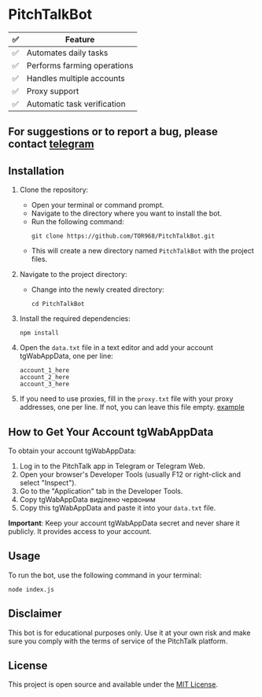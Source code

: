 # PitchTalkBot

| ✅ | Feature                     |
|----|-----------------------------|
| ✅ | Automates daily tasks        |
| ✅ | Performs farming operations  |
| ✅ | Handles multiple accounts    |
| ✅ | Proxy support                |
| ✅ | Automatic task verification  |

## For suggestions or to report a bug, please contact [telegram](https://t.me/tor_dev)

## Installation

1. Clone the repository:
   - Open your terminal or command prompt.
   - Navigate to the directory where you want to install the bot.
   - Run the following command:
     ```
     git clone https://github.com/TOR968/PitchTalkBot.git
     ```
   - This will create a new directory named `PitchTalkBot` with the project files.

2. Navigate to the project directory:
   - Change into the newly created directory:
     ```
     cd PitchTalkBot
     ```

3. Install the required dependencies:
   ```
   npm install
   ```

4. Open the `data.txt` file in a text editor and add your account tgWabAppData, one per line:
   ```
   account_1_here
   account_2_here
   account_3_here
   ```

5. If you need to use proxies, fill in the `proxy.txt` file with your proxy addresses, one per line. If not, you can leave this file empty. [example](proxy-example.txt)

## How to Get Your Account tgWabAppData

To obtain your account tgWabAppData:

1. Log in to the PitchTalk app in Telegram or Telegram Web.
2. Open your browser's Developer Tools (usually F12 or right-click and select "Inspect").
3. Go to the "Application" tab in the Developer Tools.
4. Copy tgWabAppData виділено червоним 
5. Copy this tgWabAppData and paste it into your `data.txt` file.

**Important**: Keep your account tgWabAppData secret and never share it publicly. It provides access to your account.

## Usage

To run the bot, use the following command in your terminal:

```
node index.js
```

## Disclaimer

This bot is for educational purposes only. Use it at your own risk and make sure you comply with the terms of service of the PitchTalk platform.

## License

This project is open source and available under the [MIT License](LICENSE).